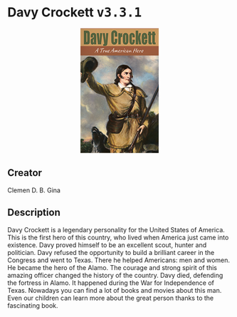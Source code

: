 
# Davy Crockett <kbd>v3.3.1</kbd>

<center>
  <img src="./cover-1024.jpg"/>
</center>

## Creator
Clemen D. B. Gina

## Description
Davy Crockett is a legendary personality for the United States of America. This is the first hero of this country, who lived when America just came into existence. Davy proved himself to be an excellent scout, hunter and politician. Davy refused the opportunity to build a brilliant career in the Congress and went to Texas. There he helped Americans: men and women. He became the hero of the Alamo. The courage and strong spirit of this amazing officer changed the history of the country. Davy died, defending the fortress in Alamo. It happened during the War for Independence of Texas. Nowadays you can find a lot of books and movies about this man. Even our children can learn more about the great person thanks to the fascinating book.
